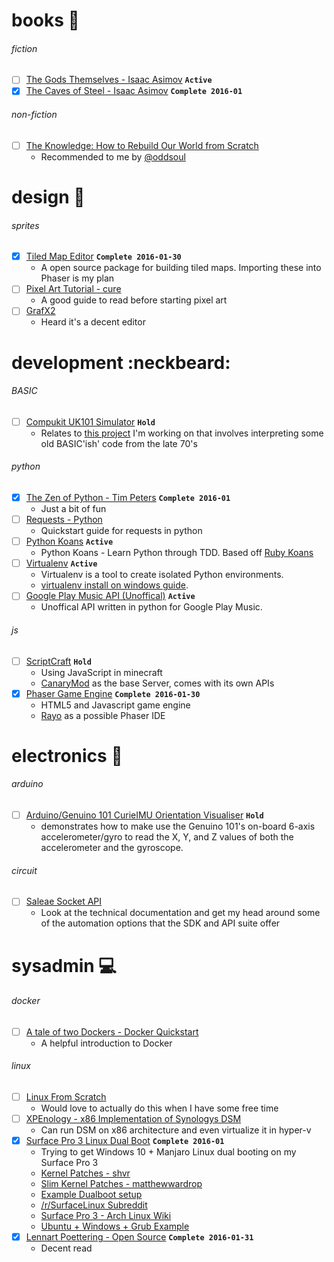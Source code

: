 # books :book:

###### fiction
* [ ] [The Gods Themselves - Isaac Asimov](https://www.goodreads.com/book/show/41821.The_Gods_Themselves) **`Active`**
* [x] [The Caves of Steel - Isaac Asimov](https://www.goodreads.com/book/show/41811.The_Caves_of_Steel) **`Complete 2016-01`**

###### non-fiction
* [ ] [The Knowledge: How to Rebuild Our World from Scratch](http://www.audible.com/pd/Science-Technology/The-Knowledge-Audiobook/B00J55GD0W)
  * Recommended to me by [@oddsoul](https://github.com/oddsoul)

# design :art:

###### sprites
* [x] [Tiled Map Editor](http://www.mapeditor.org/) **`Complete 2016-01-30`**
  * A open source package for building tiled maps. Importing these into Phaser is my plan
* [ ] [Pixel Art Tutorial - cure](http://pixeljoint.com/forum/forum_posts.asp?TID=11299)
  * A good guide to read before starting pixel art
* [ ] [GrafX2](http://pulkomandy.tk/projects/GrafX2)
  * Heard it's a decent editor

# development :neckbeard:

###### BASIC
* [ ] [Compukit UK101 Simulator](http://uk101.sourceforge.net/docs/index.html) **`Hold`**
  * Relates to [this project](https://github.com/t04glovern/UK101) I'm working on that involves interpreting some old BASIC'ish' code from the late 70's

###### python
* [x] [The Zen of Python - Tim Peters](https://www.python.org/dev/peps/pep-0020/) **`Complete 2016-01`**
  * Just a bit of fun
* [ ] [Requests - Python](http://docs.python-requests.org/en/latest/user/quickstart/#make-a-request)
  * Quickstart guide for requests in python
* [ ] [Python Koans](https://github.com/gregmalcolm/python_koans) **`Active`**
  * Python Koans - Learn Python through TDD. Based off [Ruby Koans](http://rubykoans.com/)
* [ ] [Virtualenv](https://virtualenv.pypa.io/en/latest/) **`Active`**
  * Virtualenv is a tool to create isolated Python environments.
  * [virtualenv install on windows guide](http://www.tylerbutler.com/2012/05/how-to-install-python-pip-and-virtualenv-on-windows-with-powershell/).
* [ ] [Google Play Music API (Unoffical)](https://unofficial-google-music-api.readthedocs.org/en/latest/)  **`Active`**
  * Unoffical API written in python for Google Play Music.

###### js
* [ ] [ScriptCraft](https://github.com/walterhiggins/ScriptCraft) **`Hold`**
  * Using JavaScript in minecraft
  * [CanaryMod](http://scriptcraftjs.org/download/latest/) as the base Server, comes with its own APIs
* [x] [Phaser Game Engine](http://phaser.io/) **`Complete 2016-01-30`**
  * HTML5 and Javascript game engine
  * [Rayo](http://phasereditor.boniatillo.com/blog/rayo) as a possible Phaser IDE

# electronics :electric_plug:

###### arduino
* [ ] [Arduino/Genuino 101 CurieIMU Orientation Visualiser](https://www.arduino.cc/en/Tutorial/Genuino101CurieIMUOrientationVisualiser) **`Hold`**
  * demonstrates how to make use the Genuino 101's on-board 6-axis accelerometer/gyro to read the X, Y, and Z values of both the accelerometer and the gyroscope.

###### circuit

* [ ] [Saleae Socket API](http://support.saleae.com/hc/en-us/articles/201104764-Socket-API-beta)
  * Look at the technical documentation and get my head around some of the automation options that the SDK and API suite offer

# sysadmin :computer:

###### docker
* [ ] [A tale of two Dockers - Docker Quickstart](http://sthbrx.github.io/blog/2015/10/12/a-tale-of-two-dockers/)
  * A helpful introduction to Docker

###### linux
* [ ] [Linux From Scratch](http://www.linuxfromscratch.org/)
  * Would love to actually do this when I have some free time
* [ ] [XPEnology - x86 Implementation of Synologys DSM](http://xpenology.com/forum/)
  * Can run DSM on x86 architecture and even virtualize it in hyper-v
* [x] [Surface Pro 3 Linux Dual Boot](https://github.com/matthewwardrop/linux-surfacepro3) **`Complete 2016-01`**
  * Trying to get Windows 10 + Manjaro Linux dual booting on my Surface Pro 3
  * [Kernel Patches - shvr](https://github.com/shvr/fedora-surface-pro-3-kernel)
  * [Slim Kernel Patches - matthewwardrop](https://github.com/matthewwardrop/linux-surfacepro3)
  * [Example Dualboot setup](http://winaero.com/blog/how-to-install-linux-on-surface-pro-3/)
  * [/r/SurfaceLinux Subreddit](https://www.reddit.com/r/SurfaceLinux/)
  * [Surface Pro 3 - Arch Linux Wiki](https://wiki.archlinux.org/index.php/Microsoft_Surface_Pro_3#Compile_Kernel_with_Patches)
  * [Ubuntu + Windows + Grub Example](http://askubuntu.com/questions/265644/dual-boot-surface-pro-with-ubuntu)
* [x] [Lennart Poettering - Open Source](https://plus.google.com/+LennartPoetteringTheOneAndOnly/posts/J2TZrTvu7vd) **`Complete 2016-01-31`**
  * Decent read
